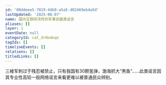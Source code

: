 ```yaml
---
id: '00ddeee5-7019-44b9-a5a5-d02469eb4a5d'
lastUpdated: '2025-06-07'
name: 国内互联网流传的军事武器类谣言
aliases: []
layer: 1
eventDate: null
categoryId: cat_drHx4oqn
tagIds: []
timelineEvents: []
relations: []
titledLinks: []
---
```

三棱军刺过于残忍被禁止，只有我国有30颗氢弹，渤海抓大“黑鱼”……此类谣言因其专业性高较一般网络谣言来看更难以被普通民众辨别。
